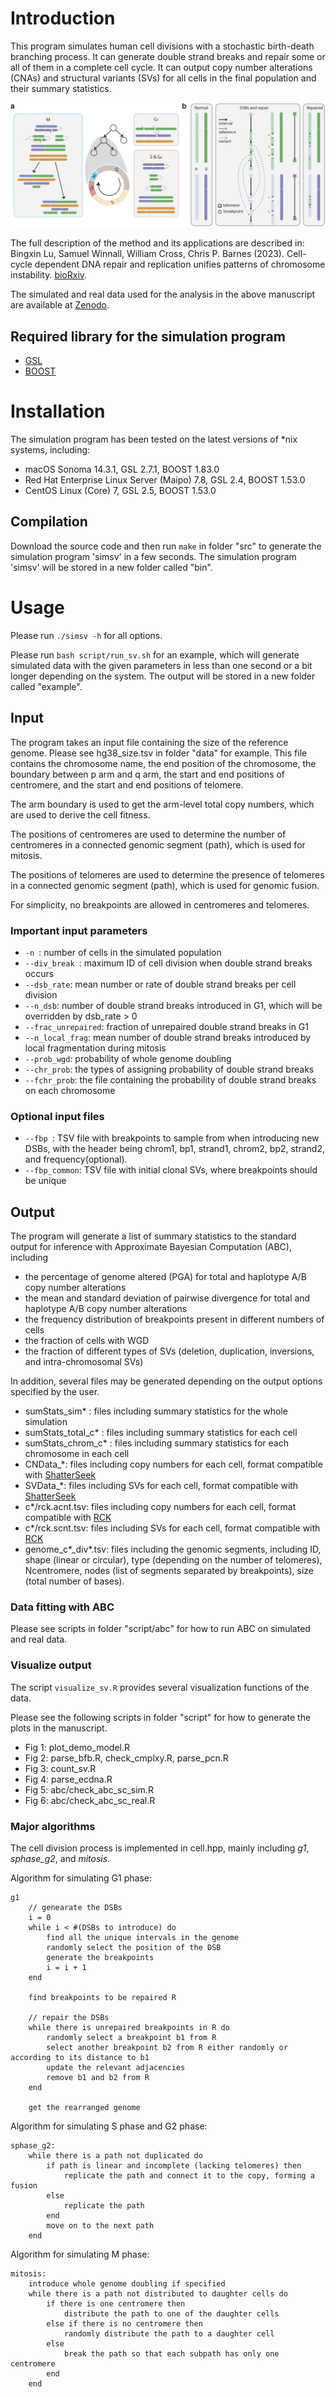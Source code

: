 # Introduction
This program simulates human cell divisions with a stochastic birth-death branching process.
It can generate double strand breaks and repair some or all of them in a complete cell cycle.
It can output copy number alterations (CNAs) and structural variants (SVs) for all cells in the final population and their summary statistics.

![The stochastic cell-cycle model](model.jpeg "The stochastic cell-cycle model of SV generation from DNA repair and replication.")


The full description of the method and its applications are described in: \
Bingxin Lu, Samuel Winnall, William Cross, Chris P. Barnes (2023). Cell-cycle dependent DNA repair and replication unifies patterns of chromosome instability. [bioRxiv](https://doi.org/10.1101/2024.01.03.574048).

The simulated and real data used for the analysis in the above manuscript are available at
[Zenodo](https://doi.org/10.5281/zenodo.10114638).


## Required library for the simulation program
* [GSL](https://www.gnu.org/software/gsl/)
* [BOOST](https://www.boost.org)


# Installation
The simulation program has been tested on the latest versions of *nix systems, including:
* macOS Sonoma 14.3.1, GSL 2.7.1, BOOST 1.83.0
* Red Hat Enterprise Linux Server (Maipo) 7.8, GSL 2.4, BOOST 1.53.0 
* CentOS Linux (Core) 7, GSL 2.5, BOOST 1.53.0 


## Compilation
Download the source code and then run `make` in folder "src" to generate the simulation program 'simsv' in a few seconds.
The simulation program 'simsv' will be stored in a new folder called "bin".


# Usage
Please run `./simsv -h` for all options.

Please run `bash script/run_sv.sh` for an example, which will generate simulated data with the given parameters in less than one second or a bit longer depending on the system.
The output will be stored in a new folder called "example".



## Input
The program takes an input file containing the size of the reference genome.
Please see hg38_size.tsv in folder "data" for example.
This file contains the chromosome name, the end position of the chromosome, the	boundary between p arm and q arm,	the start and end positions of centromere, and the start and end positions of telomere.  

The arm boundary is used to get the arm-level total copy numbers, which are used to derive the cell fitness. 

The positions of centromeres are used to determine the number of centromeres in a connected genomic segment (path), which is used for mitosis. 

The positions of telomeres are used to determine the presence of telomeres in a connected genomic segment (path), which is used for genomic fusion. 

For simplicity, no breakpoints are allowed in centromeres and telomeres.


### Important input parameters
* `-n `: number of cells in the simulated population
* `--div_break `: maximum ID of cell division when double strand breaks occurs
* `--dsb_rate`: mean number or rate of double strand breaks per cell division
* `--n_dsb`: number of double strand breaks introduced in G1, which will be overridden by dsb_rate > 0
* `--frac_unrepaired`: fraction of unrepaired double strand breaks in G1
* `--n_local_frag`: mean number of double strand breaks introduced by local fragmentation during mitosis
* `--prob_wgd`: probability of whole genome doubling
* `--chr_prob`: the types of assigning probability of double strand breaks
* `--fchr_prob`: the file containing the probability of double strand breaks on each chromosome


### Optional input files
* `--fbp `: TSV file with breakpoints to sample from when introducing new DSBs, with the header being chrom1, bp1, strand1, chrom2, bp2, strand2, and frequency(optional). 
* `--fbp_common`: TSV file with initial clonal SVs, where breakpoints should be unique


## Output 
The program will generate a list of summary statistics to the standard output for inference with Approximate Bayesian Computation (ABC), including
* the percentage of genome altered (PGA) for total and haplotype A/B copy number alterations 
* the mean and standard deviation of pairwise divergence for total and haplotype A/B copy number alterations 
* the frequency distribution of breakpoints present in different numbers of cells
* the fraction of cells with WGD
* the fraction of different types of SVs (deletion, duplication, inversions, and intra-chromosomal SVs)


In addition, several files may be generated depending on the output options specified by the user.
* sumStats_sim* : files including summary statistics for the whole simulation 
* sumStats_total_c* : files including summary statistics for each cell 
* sumStats_chrom_c* : files including summary statistics for each chromosome in each cell 
* CNData_*: files including copy numbers for each cell, format compatible with [ShatterSeek](https://github.com/parklab/ShatterSeek)
* SVData_*: files including SVs for each cell, format compatible with [ShatterSeek](https://github.com/parklab/ShatterSeek)
* c*/rck.acnt.tsv: files including copy numbers for each cell, format compatible with [RCK](https://github.com/aganezov/rck)
* c*/rck.scnt.tsv: files including SVs for each cell, format compatible with [RCK](https://github.com/aganezov/rck)
* genome_c\*_div\*.tsv: files including the genomic segments, including ID, shape (linear or circular),	type (depending on the number of telomeres),	Ncentromere, nodes (list of segments separated by breakpoints),	size (total number of bases).

### Data fitting with ABC

Please see scripts in folder "script/abc" for how to run ABC on simulated and real data.


### Visualize output
The script `visualize_sv.R` provides several visualization functions of the data.

Please see the following scripts in folder "script" for how to generate the plots in the manuscript.
* Fig 1: plot_demo_model.R
* Fig 2: parse_bfb.R, check_cmplxy.R, parse_pcn.R
* Fig 3: count_sv.R
* Fig 4: parse_ecdna.R
* Fig 5: abc/check_abc_sc_sim.R
* Fig 6: abc/check_abc_sc_real.R



### Major algorithms

The cell division process is implemented in cell.hpp, mainly including _g1_, _sphase\_g2_, and _mitosis_.

Algorithm for simulating G1 phase:
```{r, tidy=FALSE, eval=FALSE, highlight=FALSE }
g1
    // genearate the DSBs
    i = 0
    while i < #(DSBs to introduce) do
        find all the unique intervals in the genome
        randomly select the position of the DSB
        generate the breakpoints 
        i = i + 1
    end 

    find breakpoints to be repaired R

    // repair the DSBs
    while there is unrepaired breakpoints in R do
        randomly select a breakpoint b1 from R
        select another breakpoint b2 from R either randomly or according to its distance to b1
        update the relevant adjacencies
        remove b1 and b2 from R
    end 
   
    get the rearranged genome
```

Algorithm for simulating S phase and G2 phase:
```{r, tidy=FALSE, eval=FALSE, highlight=FALSE }
sphase_g2:
    while there is a path not duplicated do
        if path is linear and incomplete (lacking telomeres) then
            replicate the path and connect it to the copy, forming a fusion
        else
            replicate the path 
        end 
        move on to the next path
    end
```

Algorithm for simulating M phase:
```{r, tidy=FALSE, eval=FALSE, highlight=FALSE }
mitosis:
    introduce whole genome doubling if specified
    while there is a path not distributed to daughter cells do
        if there is one centromere then
            distribute the path to one of the daughter cells
        else if there is no centromere then
            randomly distribute the path to a daughter cell
        else
            break the path so that each subpath has only one centromere
        end 
    end
```